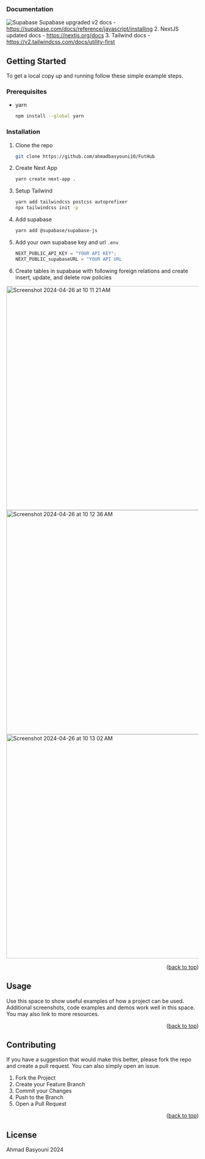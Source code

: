 ### Documentation
![Supabase](https://camo.githubusercontent.com/39d8cf29263594898012e20b654c95d4337cca642e48574366a993c6d0f8a742/68747470733a2f2f6564656e742e6769746875622e696f2f537570657254696e7949636f6e732f696d616765732f7376672f72656163742e737667)
Supabase upgraded v2 docs - https://supabase.com/docs/reference/javascript/installing
2. NextJS updated docs - https://nextjs.org/docs
3. Tailwind docs - https://v2.tailwindcss.com/docs/utility-first

<!-- GETTING STARTED -->
## Getting Started

To get a local copy up and running follow these simple example steps.

### Prerequisites

* yarn
  ```sh
  npm install --global yarn
  ```

### Installation

1. Clone the repo
   ```sh
   git clone https://github.com/ahmadbasyouni10/FutHub
   ```
2. Create Next App
   ```sh
   yarn create next-app .
   ```
3. Setup Tailwind
   ```sh
   yarn add tailwindcss postcss autoprefixer
   npx tailwindcss init -p
   ```
4. Add supabase
   ```sh
   yarn add @supabase/supabase-js
   ```
  
5. Add your own supabase key and url `.env`
   ```js
   NEXT_PUBLIC_API_KEY = "YOUR API KEY";
   NEXT_PUBLIC_supabaseURL = "YOUR API URL
   ```

6. Create tables in supabase with following foreign relations and create insert, update, and delete row policies

<img width="587" alt="Screenshot 2024-04-26 at 10 11 21 AM" src="https://github.com/ahmadbasyouni10/FutHub/assets/120362910/9c43ec45-301a-4889-8215-8c778530a621">
<img width="587" alt="Screenshot 2024-04-26 at 10 12 36 AM" src="https://github.com/ahmadbasyouni10/FutHub/assets/120362910/0dfd8499-5e28-472a-a094-c057aa720fdc">
<img width="587" alt="Screenshot 2024-04-26 at 10 13 02 AM" src="https://github.com/ahmadbasyouni10/FutHub/assets/120362910/d44a9036-d5ab-43c2-a891-b7f6c473ff91">



<p align="right">(<a href="#readme-top">back to top</a>)</p>



<!-- USAGE EXAMPLES -->
## Usage

Use this space to show useful examples of how a project can be used. Additional screenshots, code examples and demos work well in this space. You may also link to more resources.

<p align="right">(<a href="#readme-top">back to top</a>)</p>


<!-- CONTRIBUTING -->
## Contributing

If you have a suggestion that would make this better, please fork the repo and create a pull request. You can also simply open an issue.

1. Fork the Project
2. Create your Feature Branch
3. Commit your Changes
4. Push to the Branch
5. Open a Pull Request

<p align="right">(<a href="#readme-top">back to top</a>)</p>



<!-- LICENSE -->
## License

Ahmad Basyouni 2024


